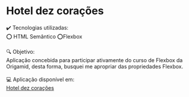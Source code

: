 <h1>Hotel dez corações</h1>

✔️ Tecnologias utilizadas: <br>
⭕ HTML Semântico ⭕Flexbox
<br> <br>
🔍 Objetivo: <br>
Aplicação concebida para participar ativamente do curso de Flexbox da Origamid, desta forma, busquei me apropriar das propriedades Flexbox.
<br><br>
💻 Aplicação disponível em: <br>
<a href="https://viniciusgithu.github.io/hotel-dez-coracoes/">Hotel dez corações </a>